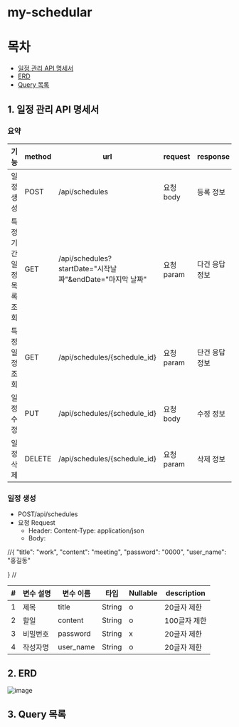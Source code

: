 # my-schedular
# 목차
* [일정 관리 API 명세서](#1-일정-관리-API-명세서)
* [ERD](#2-ERD)
* [Query 목록 ](#3-Query-목록)
## 1. 일정 관리 API 명세서
### 요약
|기능|	method|	url	|request	|response	|status|
|-------------|----|---------------|-----------|---------|--------------|
|일정 생성|POST|	/api/schedules|	요청 body	|등록 정보	|201: 정상 등록|
|특정기간 일정 목록 조회|	GET	|/api/schedules?startDate="시작날짜"&endDate="마지막 날짜"|	요청 param	|다건 응답 정보	|200: 정상 조회|
|특정 일정 조회|	GET	|/api/schedules/{schedule_id}|	요청 param|	단건 응답 정보|	200: 정상 조회|
|일정 수정|	PUT|	/api/schedules/{schedule_id}|	요청 body	|수정 정보	|200: 정상 수정|
|일정 삭제|	DELETE|	/api/schedules/{schedule_id}|	요청 param	|삭제 정보	|204: 정상 삭제|
###  일정 생성 
* POST/api/schedules
* 요청 Request
  * Header: Content-Type: application/json
  * Body:
 
 
 //{
    "title": "work",
    "content": "meeting",
    "password": "0000",
    "user_name": "홍길동"

}
//

|#|변수 설명|변수 이름|타입|Nullable|description|
|-|--------|---------|---|---|--|
|1|제목|title|String|o|20글자 제한|
|2|할일|content|String|o|100글자 제한|
|3|비밀번호|password|String|x|20글자 제한|
|4|작성자명|user_name|String|o|20글자 제한|

## 2. ERD
![image](https://github.com/user-attachments/assets/5ff30f78-9b26-4500-93f4-17d2580ebd2b)
## 3. Query 목록
